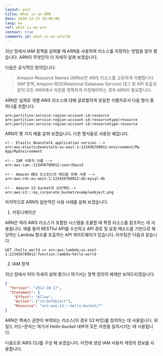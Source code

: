 ```yaml
---
layout: post
title: What is an ARN
date: 2016-12-25 20:00:00
lang: ko
ref: what-is-an-arn
context: true
comments_id: what-is-an-arn/34
---
```


지난 장에서 IAM 정책을 살펴볼 때 ARN을 사용하여 리소스를 지정하는 방법을 알아 봤습니다. ARN이 무엇인지 더 자세히 살펴 보겠습니다.

다음은 공식적인 정의입니다:

> Amazon Resource Names (ARNs)은 AWS 리소스를 고유하게 식별합니다. IAM 정책, Amazon RDS(Relational Database Service) 태그 및 API 호출과 같이 모든 AWS에서 자원을 명확하게 지정해야하는 경우 ARN이 필요합니다.

ARN은 실제로 개별 AWS 리소스에 대해 글로벌하게 유일한 식별자로서 다음 형식 중 하나를 취합니다.

```
arn:partition:service:region:account-id:resource
arn:partition:service:region:account-id:resourcetype/resource
arn:partition:service:region:account-id:resourcetype:resource
```

ARN의 몇 가지 예를 살펴 보겠습니다. 다른 형식들로 사용된 예입니다.

```
<!-- Elastic Beanstalk application version -->
arn:aws:elasticbeanstalk:us-east-1:123456789012:environment/My App/MyEnvironment

<!-- IAM 사용자 이름 -->
arn:aws:iam::123456789012:user/David

<!-- Amazon RDS 인스턴스의 태깅을 위해 사용 -->
arn:aws:rds:eu-west-1:123456789012:db:mysql-db

<!-- Amazon S3 bucket의 오브젝트-->
arn:aws:s3:::my_corporate_bucket/exampleobject.png
```

마지막으로 ARN의 일반적인 사용 사례를 살펴 보겠습니다.

1. 커뮤니케이션 

ARN은 여러 AWS 리소스가 포함된 시스템을 조율할 때 특정 리소스를 참조하는 데 사용됩니다. 예를 들어 RESTful API를 수신하고 API 경로 및 요청 메소드를 기반으로 해당하는 Lambda 함수를 호출하는 API 게이트웨이가 있습니다. 라우팅은 다음과 같습니다.

   ```
   GET /hello_world => arn:aws:lambda:us-east-1:123456789012:function:lambda-hello-world
   ```

2. IAM 정책 

지난 장에서 이미 자세히 살펴 봤으니 여기서는 정책 정의의 예제만 보여드리겠습니다.

   ``` json
   {
     "Version": "2012-10-17",
     "Statement": {
       "Effect": "Allow",
       "Action": ["s3:GetObject"],
       "Resource": "arn:aws:s3:::Hello-bucket/*"
   }
   ```
   
ARN은 액세스 권한이 부여되는 리소스(이 경우 S3 버킷)를 정의하는 데 사용됩니다. 와일드 카드`*`문자는 여기서 *Hello-bucket* 내부의 모든 자원을 일치시키는 데 사용됩니다.

다음으로 AWS CLI를 구성 해 보겠습니다. 이전에 생성 IAM 사용자 계정의 정보를 사용합니다.
